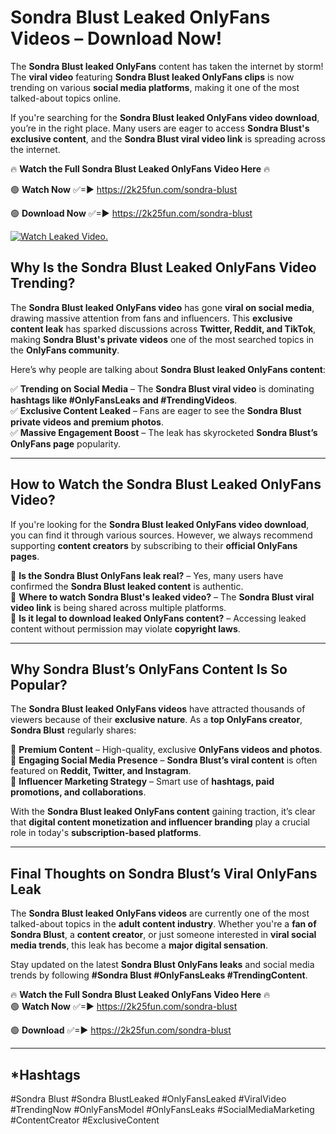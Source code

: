 # Sondra Blust Leaked OnlyFans Videos – Download Now!

The **Sondra Blust leaked OnlyFans** content has taken the internet by storm! The **viral video** featuring **Sondra Blust leaked OnlyFans clips** is now trending on various **social media platforms**, making it one of the most talked-about topics online.  

If you're searching for the **Sondra Blust leaked OnlyFans video download**, you’re in the right place. Many users are eager to access **Sondra Blust's exclusive content**, and the **Sondra Blust viral video link** is spreading across the internet.  

🔥 **Watch the Full Sondra Blust Leaked OnlyFans Video Here** 🔥  

🟢 **Watch Now** ✅=► https://2k25fun.com/sondra-blust

🟢 **Download Now** ✅=► https://2k25fun.com/sondra-blust

[![Watch Leaked Video.](https://miro.medium.com/v2/resize:fit:828/format:webp/1*cilzJN44JGOrTw9NJCrNHA.gif "Watch Leaked Video")](https://2k25fun.com/sondra-blust)

## **Why Is the Sondra Blust Leaked OnlyFans Video Trending?**  

The **Sondra Blust leaked OnlyFans video** has gone **viral on social media**, drawing massive attention from fans and influencers. This **exclusive content leak** has sparked discussions across **Twitter, Reddit, and TikTok**, making **Sondra Blust's private videos** one of the most searched topics in the **OnlyFans community**.  

Here’s why people are talking about **Sondra Blust leaked OnlyFans content**:  

✅ **Trending on Social Media** – The **Sondra Blust viral video** is dominating **hashtags like #OnlyFansLeaks and #TrendingVideos**.  
✅ **Exclusive Content Leaked** – Fans are eager to see the **Sondra Blust private videos and premium photos**.  
✅ **Massive Engagement Boost** – The leak has skyrocketed **Sondra Blust’s OnlyFans page** popularity.  

---

## **How to Watch the Sondra Blust Leaked OnlyFans Video?**  

If you're looking for the **Sondra Blust leaked OnlyFans video download**, you can find it through various sources. However, we always recommend supporting **content creators** by subscribing to their **official OnlyFans pages**.  

🔹 **Is the Sondra Blust OnlyFans leak real?** – Yes, many users have confirmed the **Sondra Blust leaked content** is authentic.  
🔹 **Where to watch Sondra Blust's leaked video?** – The **Sondra Blust viral video link** is being shared across multiple platforms.  
🔹 **Is it legal to download leaked OnlyFans content?** – Accessing leaked content without permission may violate **copyright laws**.  

---

## **Why Sondra Blust’s OnlyFans Content Is So Popular?**  

The **Sondra Blust leaked OnlyFans videos** have attracted thousands of viewers because of their **exclusive nature**. As a **top OnlyFans creator**, **Sondra Blust** regularly shares:  

📌 **Premium Content** – High-quality, exclusive **OnlyFans videos and photos**.  
📌 **Engaging Social Media Presence** – **Sondra Blust’s viral content** is often featured on **Reddit, Twitter, and Instagram**.  
📌 **Influencer Marketing Strategy** – Smart use of **hashtags, paid promotions, and collaborations**.  

With the **Sondra Blust leaked OnlyFans content** gaining traction, it’s clear that **digital content monetization and influencer branding** play a crucial role in today's **subscription-based platforms**.  

---

## **Final Thoughts on Sondra Blust’s Viral OnlyFans Leak**  

The **Sondra Blust leaked OnlyFans videos** are currently one of the most talked-about topics in the **adult content industry**. Whether you're a **fan of Sondra Blust**, a **content creator**, or just someone interested in **viral social media trends**, this leak has become a **major digital sensation**.  

Stay updated on the latest **Sondra Blust OnlyFans leaks** and social media trends by following **#Sondra Blust #OnlyFansLeaks #TrendingContent**.  

🔥 **Watch the Full Sondra Blust Leaked OnlyFans Video Here** 🔥  
🟢 **Watch Now** ✅=► https://2k25fun.com/sondra-blust

🟢 **Download** ✅=► https://2k25fun.com/sondra-blust

---

## *Hashtags
#Sondra Blust #Sondra BlustLeaked #OnlyFansLeaked #ViralVideo #TrendingNow #OnlyFansModel #OnlyFansLeaks #SocialMediaMarketing #ContentCreator #ExclusiveContent  